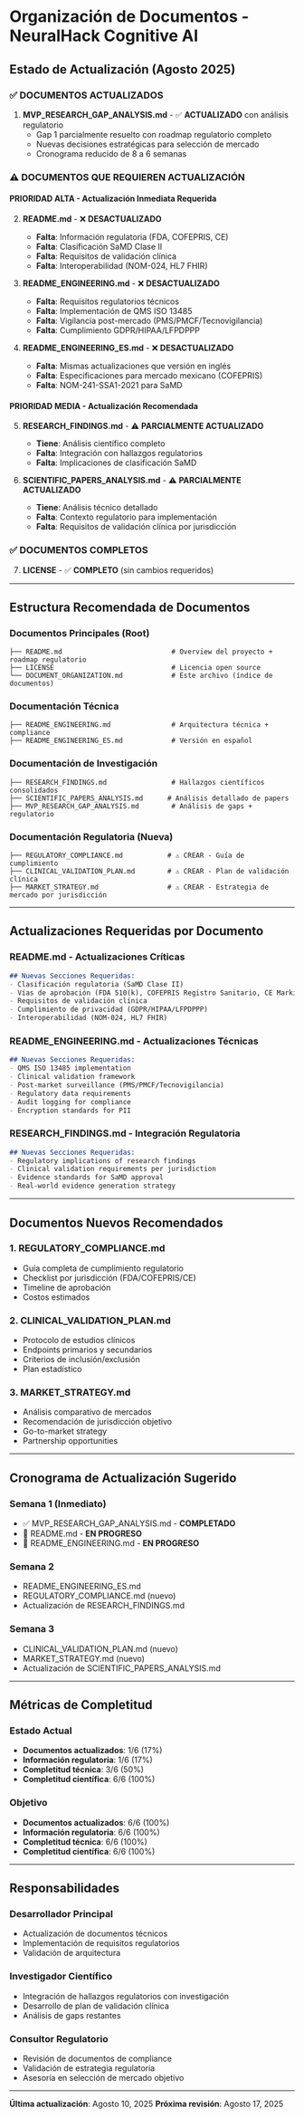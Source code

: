 # Organización de Documentos - NeuralHack Cognitive AI

## Estado de Actualización (Agosto 2025)

### ✅ **DOCUMENTOS ACTUALIZADOS**
1. **MVP_RESEARCH_GAP_ANALYSIS.md** - ✅ **ACTUALIZADO** con análisis regulatorio
   - Gap 1 parcialmente resuelto con roadmap regulatorio completo
   - Nuevas decisiones estratégicas para selección de mercado
   - Cronograma reducido de 8 a 6 semanas

### ⚠️ **DOCUMENTOS QUE REQUIEREN ACTUALIZACIÓN**

#### **PRIORIDAD ALTA - Actualización Inmediata Requerida**

2. **README.md** - ❌ **DESACTUALIZADO**
   - **Falta**: Información regulatoria (FDA, COFEPRIS, CE)
   - **Falta**: Clasificación SaMD Clase II
   - **Falta**: Requisitos de validación clínica
   - **Falta**: Interoperabilidad (NOM-024, HL7 FHIR)

3. **README_ENGINEERING.md** - ❌ **DESACTUALIZADO**
   - **Falta**: Requisitos regulatorios técnicos
   - **Falta**: Implementación de QMS ISO 13485
   - **Falta**: Vigilancia post-mercado (PMS/PMCF/Tecnovigilancia)
   - **Falta**: Cumplimiento GDPR/HIPAA/LFPDPPP

4. **README_ENGINEERING_ES.md** - ❌ **DESACTUALIZADO**
   - **Falta**: Mismas actualizaciones que versión en inglés
   - **Falta**: Especificaciones para mercado mexicano (COFEPRIS)
   - **Falta**: NOM-241-SSA1-2021 para SaMD

#### **PRIORIDAD MEDIA - Actualización Recomendada**

5. **RESEARCH_FINDINGS.md** - ⚠️ **PARCIALMENTE ACTUALIZADO**
   - **Tiene**: Análisis científico completo
   - **Falta**: Integración con hallazgos regulatorios
   - **Falta**: Implicaciones de clasificación SaMD

6. **SCIENTIFIC_PAPERS_ANALYSIS.md** - ⚠️ **PARCIALMENTE ACTUALIZADO**
   - **Tiene**: Análisis técnico detallado
   - **Falta**: Contexto regulatorio para implementación
   - **Falta**: Requisitos de validación clínica por jurisdicción

### ✅ **DOCUMENTOS COMPLETOS**
7. **LICENSE** - ✅ **COMPLETO** (sin cambios requeridos)

---

## Estructura Recomendada de Documentos

### **Documentos Principales (Root)**
```
├── README.md                           # Overview del proyecto + roadmap regulatorio
├── LICENSE                             # Licencia open source
└── DOCUMENT_ORGANIZATION.md            # Este archivo (índice de documentos)
```

### **Documentación Técnica**
```
├── README_ENGINEERING.md               # Arquitectura técnica + compliance
├── README_ENGINEERING_ES.md            # Versión en español
```

### **Documentación de Investigación**
```
├── RESEARCH_FINDINGS.md                # Hallazgos científicos consolidados
├── SCIENTIFIC_PAPERS_ANALYSIS.md      # Análisis detallado de papers
├── MVP_RESEARCH_GAP_ANALYSIS.md        # Análisis de gaps + regulatorio
```

### **Documentación Regulatoria (Nueva)**
```
├── REGULATORY_COMPLIANCE.md           # ⚠️ CREAR - Guía de cumplimiento
├── CLINICAL_VALIDATION_PLAN.md        # ⚠️ CREAR - Plan de validación clínica
├── MARKET_STRATEGY.md                 # ⚠️ CREAR - Estrategia de mercado por jurisdicción
```

---

## Actualizaciones Requeridas por Documento

### **README.md - Actualizaciones Críticas**
```markdown
## Nuevas Secciones Requeridas:
- Clasificación regulatoria (SaMD Clase II)
- Vías de aprobación (FDA 510(k), COFEPRIS Registro Sanitario, CE Marking)
- Requisitos de validación clínica
- Cumplimiento de privacidad (GDPR/HIPAA/LFPDPPP)
- Interoperabilidad (NOM-024, HL7 FHIR)
```

### **README_ENGINEERING.md - Actualizaciones Técnicas**
```markdown
## Nuevas Secciones Requeridas:
- QMS ISO 13485 implementation
- Clinical validation framework
- Post-market surveillance (PMS/PMCF/Tecnovigilancia)
- Regulatory data requirements
- Audit logging for compliance
- Encryption standards for PII
```

### **RESEARCH_FINDINGS.md - Integración Regulatoria**
```markdown
## Nuevas Secciones Requeridas:
- Regulatory implications of research findings
- Clinical validation requirements per jurisdiction
- Evidence standards for SaMD approval
- Real-world evidence generation strategy
```

---

## Documentos Nuevos Recomendados

### **1. REGULATORY_COMPLIANCE.md**
- Guía completa de cumplimiento regulatorio
- Checklist por jurisdicción (FDA/COFEPRIS/CE)
- Timeline de aprobación
- Costos estimados

### **2. CLINICAL_VALIDATION_PLAN.md**
- Protocolo de estudios clínicos
- Endpoints primarios y secundarios
- Criterios de inclusión/exclusión
- Plan estadístico

### **3. MARKET_STRATEGY.md**
- Análisis comparativo de mercados
- Recomendación de jurisdicción objetivo
- Go-to-market strategy
- Partnership opportunities

---

## Cronograma de Actualización Sugerido

### **Semana 1 (Inmediato)**
- ✅ MVP_RESEARCH_GAP_ANALYSIS.md - **COMPLETADO**
- 🔄 README.md - **EN PROGRESO**
- 🔄 README_ENGINEERING.md - **EN PROGRESO**

### **Semana 2**
- README_ENGINEERING_ES.md
- REGULATORY_COMPLIANCE.md (nuevo)
- Actualización de RESEARCH_FINDINGS.md

### **Semana 3**
- CLINICAL_VALIDATION_PLAN.md (nuevo)
- MARKET_STRATEGY.md (nuevo)
- Actualización de SCIENTIFIC_PAPERS_ANALYSIS.md

---

## Métricas de Completitud

### **Estado Actual**
- **Documentos actualizados**: 1/6 (17%)
- **Información regulatoria**: 1/6 (17%)
- **Completitud técnica**: 3/6 (50%)
- **Completitud científica**: 6/6 (100%)

### **Objetivo**
- **Documentos actualizados**: 6/6 (100%)
- **Información regulatoria**: 6/6 (100%)
- **Completitud técnica**: 6/6 (100%)
- **Completitud científica**: 6/6 (100%)

---

## Responsabilidades

### **Desarrollador Principal**
- Actualización de documentos técnicos
- Implementación de requisitos regulatorios
- Validación de arquitectura

### **Investigador Científico**
- Integración de hallazgos regulatorios con investigación
- Desarrollo de plan de validación clínica
- Análisis de gaps restantes

### **Consultor Regulatorio**
- Revisión de documentos de compliance
- Validación de estrategia regulatoria
- Asesoría en selección de mercado objetivo

---

**Última actualización**: Agosto 10, 2025
**Próxima revisión**: Agosto 17, 2025